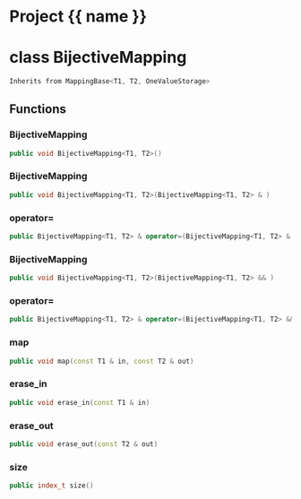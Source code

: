 <script setup>
import {useRoute} from 'vitepress'
const {path} = useRoute()
const tokens = path.split('/')
const words = tokens[2].split('-');
for (let i = 0; i < words.length; i++) {
    words[i] = words[i].charAt(0).toUpperCase() + words[i].slice(1);
    words[i] = words[i].replace('geode', 'Geode')
}
const name = words.join('-');
</script>
# Project {{ name }}

# class BijectiveMapping


```cpp
Inherits from MappingBase<T1, T2, OneValueStorage>
```



## Functions

### BijectiveMapping

```cpp
public void BijectiveMapping<T1, T2>()
```


### BijectiveMapping

```cpp
public void BijectiveMapping<T1, T2>(BijectiveMapping<T1, T2> & )
```


### operator=

```cpp
public BijectiveMapping<T1, T2> & operator=(BijectiveMapping<T1, T2> & )
```


### BijectiveMapping

```cpp
public void BijectiveMapping<T1, T2>(BijectiveMapping<T1, T2> && )
```


### operator=

```cpp
public BijectiveMapping<T1, T2> & operator=(BijectiveMapping<T1, T2> && )
```


### map

```cpp
public void map(const T1 & in, const T2 & out)
```


### erase_in

```cpp
public void erase_in(const T1 & in)
```


### erase_out

```cpp
public void erase_out(const T2 & out)
```


### size

```cpp
public index_t size()
```




